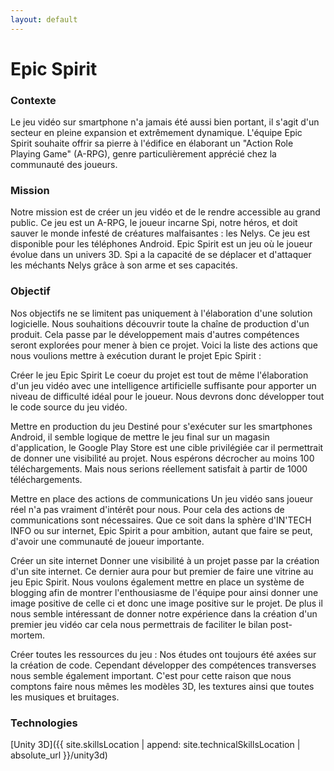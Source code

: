 ```yaml
---
layout: default
---
```

# Epic Spirit

### Contexte

Le jeu vidéo sur smartphone n'a jamais été aussi bien portant, il s'agit d'un secteur en pleine expansion et extrêmement dynamique. L'équipe Epic Spirit souhaite offrir sa pierre à l'édifice en élaborant un "Action Role Playing Game" (A-RPG), genre particulièrement apprécié chez la communauté des joueurs.

### Mission

Notre mission est de créer un jeu vidéo et de le rendre accessible au grand public. Ce jeu est un A-RPG, le joueur incarne Spi, notre héros, et doit sauver le monde infesté de créatures malfaisantes : les Nelys. Ce jeu est disponible pour les téléphones Android. Epic Spirit est un jeu où le joueur évolue dans un univers 3D. Spi a la capacité de se déplacer et d'attaquer les méchants Nelys grâce à son arme et ses capacités.

### Objectif

Nos objectifs ne se limitent pas uniquement à l'élaboration d'une solution logicielle. Nous souhaitions découvrir toute la chaîne de production d'un produit. Cela passe par le développement mais d'autres compétences seront explorées pour mener à bien ce projet. Voici la liste des actions que nous voulions mettre à exécution durant le projet Epic Spirit :

Créer le jeu Epic Spirit Le coeur du projet est tout de même l'élaboration d'un jeu vidéo avec une intelligence artificielle suffisante pour apporter un niveau de difficulté idéal pour le joueur. Nous devrons donc développer tout le code source du jeu vidéo.

Mettre en production du jeu Destiné pour s'exécuter sur les smartphones Android, il semble logique de mettre le jeu final sur un magasin d'application, le Google Play Store est une cible privilégiée car il permettrait de donner une visibilité au projet. Nous espérons décrocher au moins 100 téléchargements. Mais nous serions réellement satisfait à partir de 1000 téléchargements.

Mettre en place des actions de communications Un jeu vidéo sans joueur réel n'a pas vraiment d'intérêt pour nous. Pour cela des actions de communications sont nécessaires. Que ce soit dans la sphère d'IN'TECH INFO ou sur internet, Epic Spirit a pour ambition, autant que faire se peut, d'avoir une communauté de joueur importante.

Créer un site internet Donner une visibilité à un projet passe par la création d'un site internet. Ce dernier aura pour but premier de faire une vitrine au jeu Epic Spirit. Nous voulons également mettre en place un système de blogging afin de montrer l'enthousiasme de l'équipe pour ainsi donner une image positive de celle ci et donc une image positive sur le projet. De plus il nous semble intéressant de donner notre expérience dans la création d'un premier jeu vidéo car cela nous permettrais de faciliter le bilan post-mortem.

Créer toutes les ressources du jeu : Nos études ont toujours été axées sur la création de code. Cependant développer des compétences transverses nous semble également important. C'est pour cette raison que nous comptons faire nous mêmes les modèles 3D, les textures ainsi que toutes les musiques et bruitages.

### Technologies

[Unity 3D]({{ site.skillsLocation | append: site.technicalSkillsLocation | absolute_url }}/unity3d)